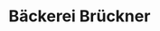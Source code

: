 ---
title: "Bäckerei Brückner"
url: /schwarzenberg-erzgeb/baeckerei-brueckner-neustaedter-ring/
shop: Bäckerei
---
